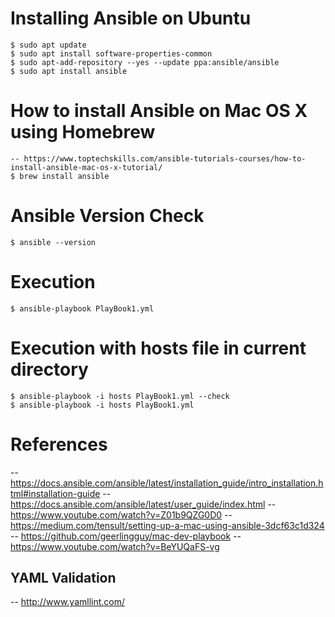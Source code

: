 # Installing Ansible on Ubuntu
	$ sudo apt update
	$ sudo apt install software-properties-common
	$ sudo apt-add-repository --yes --update ppa:ansible/ansible
	$ sudo apt install ansible

# How to install Ansible on Mac OS X using Homebrew
	-- https://www.toptechskills.com/ansible-tutorials-courses/how-to-install-ansible-mac-os-x-tutorial/
	$ brew install ansible
	
# Ansible Version Check
	$ ansible --version

# Execution
	$ ansible-playbook PlayBook1.yml

# Execution with hosts file in current directory
	$ ansible-playbook -i hosts PlayBook1.yml --check
	$ ansible-playbook -i hosts PlayBook1.yml

# References
-- https://docs.ansible.com/ansible/latest/installation_guide/intro_installation.html#installation-guide
-- https://docs.ansible.com/ansible/latest/user_guide/index.html
-- https://www.youtube.com/watch?v=Z01b9QZG0D0
-- https://medium.com/tensult/setting-up-a-mac-using-ansible-3dcf63c1d324
-- https://github.com/geerlingguy/mac-dev-playbook
-- https://www.youtube.com/watch?v=BeYUQaFS-vg

## YAML Validation
-- http://www.yamllint.com/